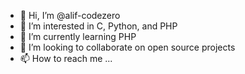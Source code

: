 - 👋 Hi, I’m @alif-codezero
- 👀 I’m interested in C, Python, and PHP
- 🌱 I’m currently learning PHP
- 💞️ I’m looking to collaborate on open source projects
- 📫 How to reach me ...

<!---
alif-codezero/alif-codezero is a ✨ special ✨ repository because its `README.md` (this file) appears on your GitHub profile.
You can click the Preview link to take a look at your changes.
--->
